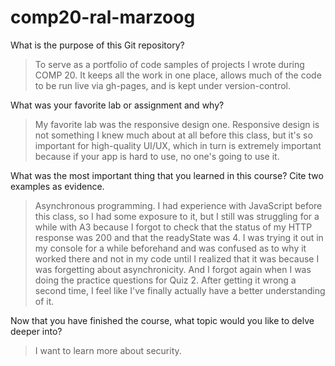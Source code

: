 # comp20-ral-marzoog

What is the purpose of this Git repository?

> To serve as a portfolio of code samples of projects I wrote during COMP 20. 
  It keeps all the work in one place, allows much of the code to be run live
  via gh-pages, and is kept under version-control.

What was your favorite lab or assignment and why?

> My favorite lab was the responsive design one. Responsive design is not 
  something I knew much about at all before this class, but it's so important
  for high-quality UI/UX, which in turn is extremely important because if your
  app is hard to use, no one's going to use it.

What was the most important thing that you learned in this course? Cite two examples as evidence.

> Asynchronous programming. I had experience with JavaScript before this class,
  so I had some exposure to it, but I still was struggling for a while with A3 
  because I forgot to check that the status of my HTTP response was 200 and that
  the readyState was 4. I was trying it out in my console for a while beforehand
  and was confused as to why it worked there and not in my code until I realized
  that it was because I was forgetting about asynchronicity. And I forgot again 
  when I was doing the practice questions for Quiz 2. After getting it wrong a 
  second time, I feel like I've finally actually have a better understanding of 
  it.

Now that you have finished the course, what topic would you like to delve deeper into?

> I want to learn more about security.

